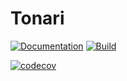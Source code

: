 # Tonari

[![Documentation](https://github.com/mlefkir/Tonari.jl/actions/workflows/documentation.yml/badge.svg)](https://github.com/mlefkir/Tonari.jl/actions/workflows/documentation.yml) [![Build](https://github.com/mlefkir/Tonari.jl/actions/workflows/testbuild.yml/badge.svg)](https://github.com/mlefkir/Tonari.jl/actions/workflows/testbuild.yml)

[![codecov](https://codecov.io/gh/mlefkir/Tonari.jl/branch/periodograms/graph/badge.svg?token=JFLB0ZE7ZY)](https://codecov.io/gh/mlefkir/Tonari.jl)